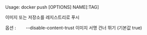 
Usage:	docker push [OPTIONS] NAME[:TAG]

이미지 또는 저장소를 레지스트리로 푸시

옵션 :
       --disable-content-trust 이미지 서명 건너 뛰기 (기본값 true)
